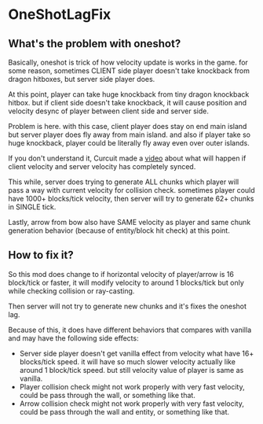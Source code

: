 # OneShotLagFix
## What's the problem with oneshot?
Basically, oneshot is trick of how velocity update is works in the game.
for some reason, sometimes CLIENT side player doesn't take knockback from dragon hitboxes, but server side player does.

At this point, player can take huge knockback from tiny dragon knockback hitbox. but if client side doesn't take knockback, it will cause position and velocity desync of player between client side and server side.

Problem is here. with this case, client player does stay on end main island but server player does fly away from main island. and also if player take so huge knockback, player could be literally fly away even over outer islands.

If you don't understand it, Curcuit made a [video](https://www.youtube.com/watch?v=SQrrpitg-Ts) about what will happen if client velocity and server velocity has completely synced.

This while, server does trying to generate ALL chunks which player will pass a way with current velocity for collision check.
sometimes player could have 1000+ blocks/tick velocity, then server will try to generate 62+ chunks in SINGLE tick.

Lastly, arrow from bow also have SAME velocity as player and same chunk generation behavior (because of entity/block hit check) at this point.

## How to fix it?
So this mod does change to if horizontal velocity of player/arrow is 16 block/tick or faster, it will modify velocity to around 1 blocks/tick but only while checking collision or ray-casting.

Then server will not try to generate new chunks and it's fixes the oneshot lag.

Because of this, it does have different behaviors that compares with vanilla and may have the following side effects:
- Server side player doesn't get vanilla effect from velocity what have 16+ blocks/tick speed. it will have so much slower velocity actually like around 1 block/tick speed. but still velocity value of player is same as vanilla.
- Player collision check might not work properly with very fast velocity, could be pass through the wall, or something like that.
- Arrow collision check might not work properly with very fast velocity, could be pass through the wall and entity, or something like that.